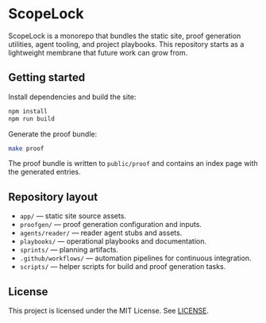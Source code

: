 # ScopeLock

ScopeLock is a monorepo that bundles the static site, proof generation utilities, agent tooling, and project playbooks. This repository starts as a lightweight membrane that future work can grow from.

## Getting started

Install dependencies and build the site:

```bash
npm install
npm run build
```

Generate the proof bundle:

```bash
make proof
```

The proof bundle is written to `public/proof` and contains an index page with the generated entries.

## Repository layout

- `app/` — static site source assets.
- `proofgen/` — proof generation configuration and inputs.
- `agents/reader/` — reader agent stubs and assets.
- `playbooks/` — operational playbooks and documentation.
- `sprints/` — planning artifacts.
- `.github/workflows/` — automation pipelines for continuous integration.
- `scripts/` — helper scripts for build and proof generation tasks.

## License

This project is licensed under the MIT License. See [LICENSE](LICENSE).
